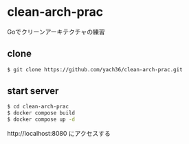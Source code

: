 # clean-arch-prac
Goでクリーンアーキテクチャの練習

## clone
```bash
$ git clone https://github.com/yach36/clean-arch-prac.git
```

## start server
```bash
$ cd clean-arch-prac
$ docker compose build
$ docker compose up -d
```
http://localhost:8080 にアクセスする
